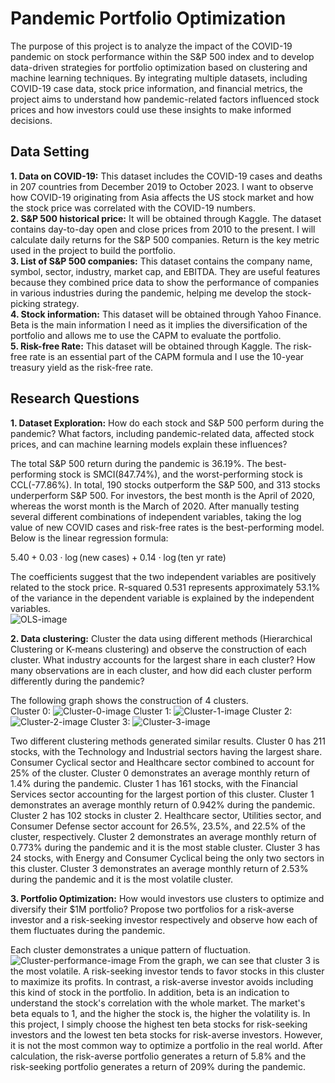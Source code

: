 # Pandemic Portfolio Optimization

The purpose of this project is to analyze the impact of the COVID-19 pandemic on stock performance within the S&P 500 index and to develop data-driven strategies for portfolio optimization based on clustering and machine learning techniques. By integrating multiple datasets, including COVID-19 case data, stock price information, and financial metrics, the project aims to understand how pandemic-related factors influenced stock prices and how investors could use these insights to make informed decisions. 
## Data Setting 

**1. Data on COVID-19:** This dataset includes the COVID-19 cases and deaths in 207 countries from December 2019 to October 2023. I want to observe how COVID-19 originating from Asia affects the US stock market and how the stock price was correlated with the COVID-19 numbers.  
**2. S&P 500 historical price:** It will be obtained through Kaggle. The dataset contains day-to-day open and close prices from 2010 to the present. I will calculate daily returns for the S&P 500 companies. Return is the key metric used in the project to build the portfolio.  
**3. List of S&P 500 companies:** This dataset contains the company name, symbol, sector, industry, market cap, and EBITDA. They are useful features because they combined price data to show the performance of companies in various industries during the pandemic, helping me develop the stock-picking strategy.  
**4. Stock information:** This dataset will be obtained through Yahoo Finance. Beta is the main information I need as it implies the diversification of the portfolio and allows me to use the CAPM to evaluate the portfolio.  
**5. Risk-free Rate:** This dataset will be obtained through Kaggle. The risk-free rate is an essential part of the CAPM formula and I use the 10-year treasury yield as the risk-free rate.

## Research Questions

**1. Dataset Exploration:** How do each stock and S&P 500 perform during the pandemic? What factors, including pandemic-related data, affected stock prices, and can machine learning models explain these influences?  

The total S&P 500 return during the pandemic is 36.19%. The best-performing stock is SMCI(847.74%), and the worst-performing stock is CCL(-77.86%). In total, 190 stocks outperform the S&P 500, and 313 stocks underperform S&P 500. For investors, the best month is the April of 2020, whereas the worst month is the March of 2020. After manually testing several different combinations of independent variables, taking the log value of new COVID cases and risk-free rates is the best-performing model. Below is the linear regression formula:  

$5.40 + 0.03 \cdot \log(\text{new cases}) + 0.14 \cdot \log(\text{ten yr rate})$   

The coefficients suggest that the two independent variables are positively related to the stock price. R-squared 0.531 represents approximately 53.1% of the variance in the dependent variable is explained by the independent variables.  
![OLS-image](OLS-Results.png)


**2. Data clustering:** Cluster the data using different methods (Hierarchical Clustering or K-means clustering) and observe the construction of each cluster. What industry accounts for the largest share in each cluster? How many observations are in each cluster, and how did each cluster perform differently during the pandemic?  

The following graph shows the construction of 4 clusters.  
Cluster 0: ![Cluster-0-image](Cluster-0.png)
Cluster 1: ![Cluster-1-image](Cluster-1.png)
Cluster 2: ![Cluster-2-image](Cluster-2.png)
Cluster 3: ![Cluster-3-image](Cluster-3.png)

Two different clustering methods generated similar results. Cluster 0 has 211 stocks, with the Technology and Industrial sectors having the largest share. Consumer Cyclical sector and Healthcare sector combined to account for 25% of the cluster. Cluster 0 demonstrates an average monthly return of 1.4% during the pandemic. Cluster 1 has 161 stocks, with the Financial Services sector accounting for the largest portion of this cluster. Cluster 1 demonstrates an average monthly return of 0.942% during the pandemic. Cluster 2 has 102 stocks in cluster 2. Healthcare sector, Utilities sector, and Consumer Defense sector account for 26.5%, 23.5%, and 22.5% of the cluster, respectively. Cluster 2 demonstrates an average monthly return of 0.773% during the pandemic and it is the most stable cluster. Cluster 3 has 24 stocks, with Energy and Consumer Cyclical being the only two sectors in this cluster. Cluster 3 demonstrates an average monthly return of 2.53% during the pandemic and it is the most volatile cluster.

**3. Portfolio Optimization:** How would investors use clusters to optimize and diversify their $1M portfolio? Propose two portfolios for a risk-averse investor and a risk-seeking investor respectively and observe how each of them fluctuates during the pandemic.  

Each cluster demonstrates a unique pattern of fluctuation. 
![Cluster-performance-image](Cluster-performance.png)
From the graph, we can see that cluster 3 is the most volatile. A risk-seeking investor tends to favor stocks in this cluster to maximize its profits. In contrast, a risk-averse investor avoids including this kind of stock in the portfolio. In addition, beta is an indication to understand the stock's correlation with the whole market. The market's beta equals to 1, and the higher the stock is, the higher the volatility is. In this project, I simply choose the highest ten beta stocks for risk-seeking investors and the lowest ten beta stocks for risk-averse investors. However, it is not the most common way to optimize a portfolio in the real world. After calculation, the risk-averse portfolio generates a return of 5.8% and the risk-seeking portfolio generates a return of 209% during the pandemic.

